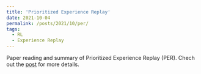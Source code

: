 ```yaml
---
title: 'Prioritized Experience Replay'
date: 2021-10-04
permalink: /posts/2021/10/per/
tags:
  - RL
  - Experience Replay
---
```


Paper reading and summary of Prioritized Experience Replay (PER). Chech out the [post](https://zhuanlan.zhihu.com/p/416955070) for more details.